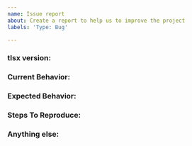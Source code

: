```yaml
---
name: Issue report
about: Create a report to help us to improve the project
labels: 'Type: Bug'

---
```


<!-- 
1. Please search to see if an issue already exists for the bug you encountered.
2. For support requests, FAQs or "How to" questions, please use the GitHub Discussions section instead - https://github.com/projectdiscovery/tlsx/discussions or
3. Join our discord server at https://discord.gg/projectdiscovery and post the question on the #tlsx channel.
-->

<!-- ISSUES MISSING IMPORTANT INFORMATION MAY BE CLOSED WITHOUT INVESTIGATION. -->

### tlsx version:
<!-- You can find current version of tlsx with "tlsx -version" -->
<!-- We only accept issues that are reproducible on the latest version of tlsx. -->
<!-- You can find the latest version of project at https://github.com/projectdiscovery/tlsx/releases/ -->

### Current Behavior:
<!-- A concise description of what you're experiencing. -->

### Expected Behavior:
<!-- A concise description of what you expected to happen. -->

### Steps To Reproduce:
<!--
Example: steps to reproduce the behavior:
1. Run 'tlsx ..'
2. See error...
-->


### Anything else:
<!-- Links? References? Screnshots? Anything that will give us more context about the issue that you are encountering! -->